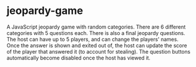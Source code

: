 # jeopardy-game
 A JavaScript jeopardy game with random categories. There are 6 different categories with 5 questions each. There is also a final jeopardy questions. The host can have up to 5 players, and can change the players' names. Once the answer is shown and exited out of, the host can update the score of the player that answered it (to account for stealing). The question buttons automatically become disabled once the host has viewed it.
